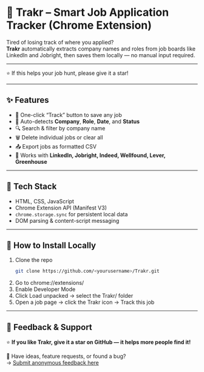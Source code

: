 # 🧭 Trakr – Smart Job Application Tracker (Chrome Extension)

Tired of losing track of where you applied?  
**Trakr** automatically extracts company names and roles from job boards like LinkedIn and Jobright, then saves them locally — no manual input required.

---

⭐ If this helps your job hunt, please give it a star!

---

## ✨ Features

- 📌 One-click “Track” button to save any job
- 🧠 Auto-detects **Company**, **Role**, **Date**, and **Status**
- 🔍 Search & filter by company name
- 🗑️ Delete individual jobs or clear all
- 📤 Export jobs as formatted CSV
- 🧱 Works with **LinkedIn, Jobright, Indeed, Wellfound, Lever, Greenhouse**

---

## 🧰 Tech Stack

- HTML, CSS, JavaScript
- Chrome Extension API (Manifest V3)
- `chrome.storage.sync` for persistent local data
- DOM parsing & content-script messaging

---

## 🚀 How to Install Locally

1. Clone the repo
   ```bash
   git clone https://github.com/<yourusername>/Trakr.git
   ```
2. Go to chrome://extensions/
3. Enable Developer Mode
4. Click Load unpacked → select the Trakr/ folder
5. Open a job page → click the Trakr icon → Track this job

---

## 💬 Feedback & Support

⭐ **If you like Trakr, give it a star on GitHub — it helps more people find it!**

💭 Have ideas, feature requests, or found a bug?  
→ [Submit anonymous feedback here](https://forms.gle/XP41Gtr4Xw4rGrfAA)
